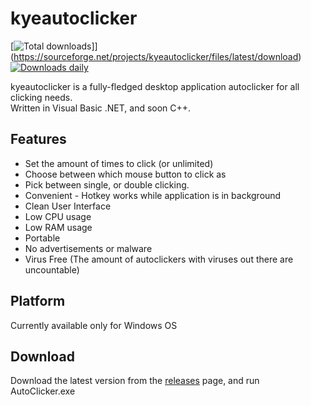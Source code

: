 # kyeautoclicker

[![Total downloads](https://img.shields.io/sourceforge/dt/kyeautoclicker.svg)]](https://sourceforge.net/projects/kyeautoclicker/files/latest/download)
[![Downloads daily](https://img.shields.io/sourceforge/dd/kyeautoclicker.svg)](https://sourceforge.net/projects/kyeautoclicker/files/latest/download)

kyeautoclicker is a fully-fledged desktop application autoclicker for all clicking needs.
<br>Written in Visual Basic .NET, and soon C++.

## Features
* Set the amount of times to click (or unlimited)
* Choose between which mouse button to click as
* Pick between single, or double clicking.
* Convenient - Hotkey works while application is in background
* Clean User Interface
* Low CPU usage
* Low RAM usage
* Portable
* No advertisements or malware
* Virus Free (The amount of autoclickers with viruses out there are uncountable)

## Platform
Currently available only for Windows OS

## Download ##
Download the latest version from the [releases](https://sourceforge.net/projects/kyeautoclicker/files/latest/download) page, and run AutoClicker.exe
